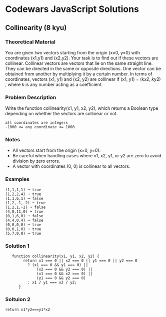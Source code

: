 # Codewars JavaScript Solutions

## Collinearity (8 kyu)

### Theoretical Material

You are given two vectors starting from the origin (x=0, y=0) with coordinates (x1,y1) and (x2,y2). Your task is to find out if these vectors are collinear. Collinear vectors are vectors that lie on the same straight line. They can be directed in the same or opposite directions. One vector can be obtained from another by multiplying it by a certain number. In terms of coordinates, vectors (x1, y1) and (x2, y2) are collinear if (x1, y1) = (k*x2, k*y2) , where k is any number acting as a coefficient.

### Problem Description

Write the function collinearity(x1, y1, x2, y2), which returns a Boolean type depending on whether the vectors are collinear or not.

```
all coordinates are integers
-1000 <= any coordinate <= 1000
```

### Notes

- All vectors start from the origin (x=0, y=0).
- Be careful when handling cases where x1, x2, y1, or y2 are zero to avoid division by zero errors.
- A vector with coordinates (0, 0) is collinear to all vectors.

### Examples

```
(1,1,1,1) ➞ true
(1,2,2,4) ➞ true
(1,1,6,1) ➞ false
(1,2,-1,-2) ➞ true
(1,2,1,-2) ➞ false
(4,0,11,0) ➞ true
(0,1,6,0) ➞ false
(4,4,0,4) ➞ false
(0,0,0,0) ➞ true
(0,0,1,0) ➞ true
(5,7,0,0) ➞ true
```

### Solution 1

```
   function collinearity(x1, y1, x2, y2) {
        return x1 === 0 || x2 === 0 || y1 === 0 || y2 === 0
          ? (x1 === 0 && y1 === 0) ||
              (x2 === 0 && y2 === 0) ||
              (x1 === 0 && x2 === 0) ||
              (y1 === 0 && y2 === 0)
          : x1 / y1 === x2 / y2;
      }
```

### Soltuion 2

```
return x1*y2===y1*x2
```
